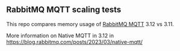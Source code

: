 ## RabbitMQ MQTT scaling tests

This repo compares memory usage of [RabbitMQ MQTT](https://www.rabbitmq.com/mqtt.html) 3.12 vs 3.11.

More information on Native MQTT in 3.12 in https://blog.rabbitmq.com/posts/2023/03/native-mqtt/
